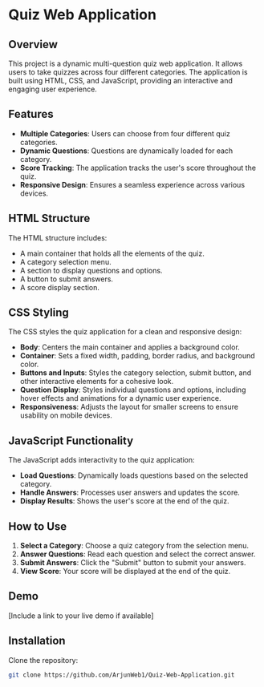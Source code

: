 # Quiz Web Application

## Overview
This project is a dynamic multi-question quiz web application. It allows users to take quizzes across four different categories. The application is built using HTML, CSS, and JavaScript, providing an interactive and engaging user experience.

## Features
- **Multiple Categories**: Users can choose from four different quiz categories.
- **Dynamic Questions**: Questions are dynamically loaded for each category.
- **Score Tracking**: The application tracks the user's score throughout the quiz.
- **Responsive Design**: Ensures a seamless experience across various devices.

## HTML Structure
The HTML structure includes:
- A main container that holds all the elements of the quiz.
- A category selection menu.
- A section to display questions and options.
- A button to submit answers.
- A score display section.

## CSS Styling
The CSS styles the quiz application for a clean and responsive design:
- **Body**: Centers the main container and applies a background color.
- **Container**: Sets a fixed width, padding, border radius, and background color.
- **Buttons and Inputs**: Styles the category selection, submit button, and other interactive elements for a cohesive look.
- **Question Display**: Styles individual questions and options, including hover effects and animations for a dynamic user experience.
- **Responsiveness**: Adjusts the layout for smaller screens to ensure usability on mobile devices.

## JavaScript Functionality
The JavaScript adds interactivity to the quiz application:
- **Load Questions**: Dynamically loads questions based on the selected category.
- **Handle Answers**: Processes user answers and updates the score.
- **Display Results**: Shows the user's score at the end of the quiz.

## How to Use
1. **Select a Category**: Choose a quiz category from the selection menu.
2. **Answer Questions**: Read each question and select the correct answer.
3. **Submit Answers**: Click the "Submit" button to submit your answers.
4. **View Score**: Your score will be displayed at the end of the quiz.

## Demo
[Include a link to your live demo if available]

## Installation
Clone the repository:
```sh
git clone https://github.com/ArjunWeb1/Quiz-Web-Application.git
